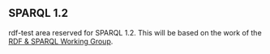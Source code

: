 ## SPARQL 1.2

rdf-test area reserved for SPARQL 1.2.
This will be based on the work of the 
[RDF & SPARQL Working Group](https://www.w3.org/2022/08/rdf-star-wg-charter/).

